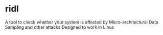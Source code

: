# ridl
A tool to check whether your system is affected by Micro-architectural Data Sampling and other attacks
Designed to work in Linux
